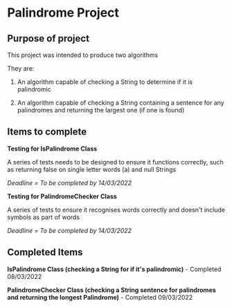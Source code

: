 # Palindrome Project

## Purpose of project

This project was intended to produce two algorithms

They are:

1. An algorithm capable of checking a String to determine if it is palindromic

2. An algorithm capable of checking a String containing a sentence for any palindromes and returning the largest one (if one is found)

## Items to complete

**Testing for IsPalindrome Class**

A series of tests needs to be designed to ensure it functions correctly, such as returning false on single letter words (a) and null Strings

*Deadline = To be completed by 14/03/2022*

**Testing for PalindromeChecker Class**

A series of tests to ensure it recognises words correctly and doesn't include symbols as part of words

*Deadline = To be completed by 14/03/2022*

## Completed Items

**IsPalindrome Class (checking a String for if it's palindromic)** - Completed 08/03/2022

**PalindromeChecker Class (checking a String sentence for palindromes and returning the longest Palindrome)** - Completed 09/03/2022

